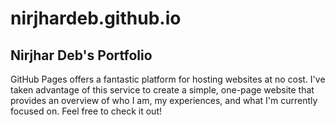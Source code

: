 # **nirjhardeb.github.io**
## **Nirjhar Deb's Portfolio**
GitHub Pages offers a fantastic platform for hosting websites at no cost. I've taken advantage of this service to create a simple, one-page website that provides an overview of who I am, my experiences, and what I'm currently focused on. Feel free to check it out!
